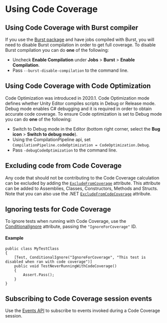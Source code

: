 # Using Code Coverage

## Using Code Coverage with Burst compiler

If you use the [Burst package](https://docs.unity3d.com/Packages/com.unity.burst@latest) and have jobs compiled with Burst, you will need to disable Burst compilation in order to get full coverage. To disable Burst compilation you can do **one** of the following:

- Uncheck **Enable Compilation** under **Jobs** > **Burst** > **Enable Compilation**.
- Pass `--burst-disable-compilation` to the command line.

## Using Code Coverage with Code Optimization

Code Optimization was introduced in 2020.1. Code Optimization mode defines whether Unity Editor compiles scripts in Debug or Release mode. Debug mode enables C# debugging and it is required in order to obtain accurate code coverage. To ensure Code optimization is set to Debug mode you can do **one** of the following:

- Switch to Debug mode in the Editor (bottom right corner, select the **Bug icon** > **Switch to debug mode**).
- Using the CompilationPipeline api, set `CompilationPipeline.codeOptimization = CodeOptimization.Debug`.
- Pass `-debugCodeOptimization` to the command line.

## Excluding code from Code Coverage

Any code that should not be contributing to the Code Coverage calculation can be excluded by adding the [`ExcludeFromCoverage`](https://docs.unity3d.com/ScriptReference/TestTools.ExcludeFromCoverageAttribute.html) attribute. This attribute can be added to Assemblies, Classes, Constructors, Methods and Structs. Note that you can also use the .NET [`ExcludeFromCodeCoverage`](https://docs.microsoft.com/en-us/dotnet/api/system.diagnostics.codeanalysis.excludefromcodecoverageattribute?view=netcore-2.0) attribute.

## Ignoring tests for Code Coverage

To ignore tests when running with Code Coverage, use the [ConditionalIgnore](https://docs.unity3d.com/Packages/com.unity.test-framework@latest/index.html?subfolder=/manual/reference-attribute-conditionalignore.html) attribute, passing the `"IgnoreForCoverage"` ID.

#### Example
```
public class MyTestClass
{
    [Test, ConditionalIgnore("IgnoreForCoverage", "This test is disabled when ran with code coverage")]
    public void TestNeverRunningWithCodeCoverage()
    {
        Assert.Pass();
    }
}
```

## Subscribing to Code Coverage session events

Use the [Events API](https://docs.unity3d.com/Packages/com.unity.testtools.codecoverage@latest/index.html?subfolder=/api/UnityEditor.TestTools.CodeCoverage.Events.html) to subscribe to events invoked during a Code Coverage session.
